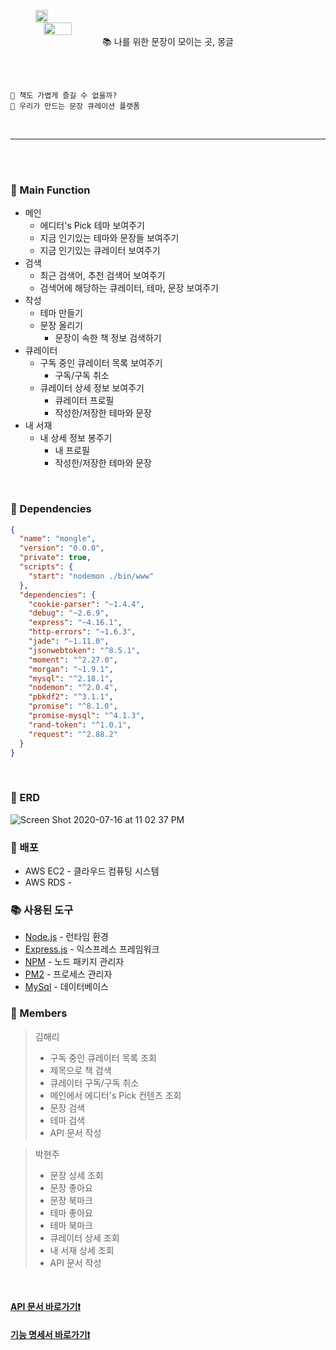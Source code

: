 
<br><br>

<div align="center" style="display:flex;"><img src="https://user-images.githubusercontent.com/41534832/86881142-c4090700-c128-11ea-85e1-de398680a3a9.png" width="20%"></div>
<div align="center" style="display:flex;"><img src="https://user-images.githubusercontent.com/41534832/86881182-d6834080-c128-11ea-9f99-caa82b7850d0.png" width="30%"></div>

<div align="center">
📚 나를 위한 문장이 모이는 곳, 몽글
</div>

<br><br>

```
📌 책도 가볍게 즐길 수 없을까?
📌 우리가 만드는 문장 큐레이션 플랫폼
```

<br>

- - -

<br><br>

### 📒 Main Function
- 메인
	- 에디터's Pick 테마 보여주기
    - 지금 인기있는 테마와 문장들 보여주기
    - 지금 인기있는 큐레이터 보여주기
- 검색
     - 최근 검색어, 추천 검색어 보여주기
     - 검색어에 해당하는 큐레이터, 테마, 문장 보여주기
- 작성
    - 테마 만들기
    - 문장 올리기
        - 문장이 속한 책 정보 검색하기
- 큐레이터
	- 구독 중인 큐레이터 목록 보여주기
		- 구독/구독 취소
	- 큐레이터 상세 정보 보여주기
		- 큐레이터 프로필
		- 작성한/저장한 테마와 문장
- 내 서재
	- 내 상세 정보 봉주기
		- 내 프로필
		- 작성한/저장한 테마와 문장

<br>

### 📕 Dependencies
```json
{
  "name": "mongle",
  "version": "0.0.0",
  "private": true,
  "scripts": {
    "start": "nodemon ./bin/www"
  },
  "dependencies": {
    "cookie-parser": "~1.4.4",
    "debug": "~2.6.9",
    "express": "~4.16.1",
    "http-errors": "~1.6.3",
    "jade": "~1.11.0",
    "jsonwebtoken": "^8.5.1",
    "moment": "^2.27.0",
    "morgan": "~1.9.1",
    "mysql": "^2.18.1",
    "nodemon": "^2.0.4",
    "pbkdf2": "^3.1.1",
    "promise": "^8.1.0",
    "promise-mysql": "^4.1.3",
    "rand-token": "^1.0.1",
    "request": "^2.88.2"
  }
}
```

<br>

### 📗 ERD

![Screen Shot 2020-07-16 at 11 02 37 PM](https://user-images.githubusercontent.com/41534832/87680539-83f4f480-c7b8-11ea-96bf-3239aebdaf49.png)

### :closed_book: 배포

* AWS EC2 - 클라우드 컴퓨팅 시스템
* AWS RDS - 
### :books: 사용된 도구

* [Node.js](https://nodejs.org/ko/) - 런타임 환경
* [Express.js](http://expressjs.com/ko/) - 익스프레스 프레임워크 
* [NPM](https://rometools.github.io/rome/) - 노드 패키지 관리자
* [PM2](http://pm2.keymetrics.io/) - 프로세스 관리자
* [MySql](https://miro.medium.com/max/800/0*GFfnMZ1sESpT9uYs.jpg) - 데이터베이스

### 📘 Members

> 김해리
>	- 구독 중인 큐레이터 목록 조회
>  - 제목으로 책 검색
>  - 큐레이터 구독/구독 취소
>  - 메인에서 에디터's Pick 컨텐츠 조회
>  - 문장 검색
>  - 테마 검색
>  - API 문서 작성

>  박현주
>  - 문장 상세 조회
>  - 문장 좋아요
>  - 문장 북마크
>  - 테마 좋아요
>  - 테마 북마크
>  - 큐레이터 상세 조회
>  - 내 서재 상세 조회
>  - API 문서 작성

<br>

#### [API 문서 바로가기❗️](https://github.com/Sopt-Mongle/MongleServer/wiki)
#### [기능 명세서 바로가기❗️](https://docs.google.com/spreadsheets/d/19oIWAG0WNR7ldLuVWfylbdrmZumOtTE1EQWJmJRgPAo/edit#gid=0)

